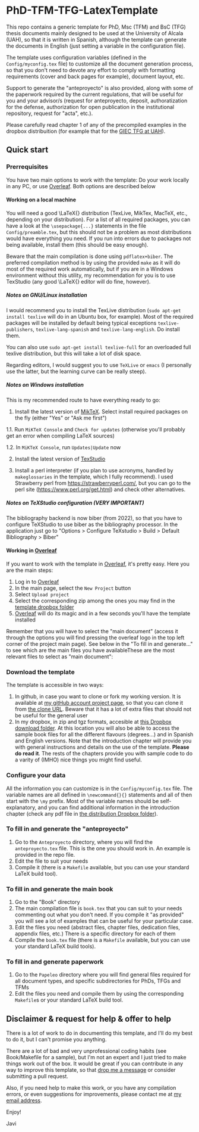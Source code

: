 # PhD-TFM-TFG-LatexTemplate

This repo contains a generic template for PhD, Msc (TFM) and BsC (TFG) thesis documents mainly designed to be used at the University of Alcala (UAH), so that it is written in Spanish, although the template can generate the documents in English (just setting a variable in the configuration file).

The template uses configuration variables (defined in the `Config/myconfig.tex` file) to customize all the document generation process, so that you don't need to devote any effort to comply with formatting requirements (cover and back pages for example), document layout, etc.

Support to generate the "anteproyecto" is also provided, along with some of the paperwork required by the current regulations, that will be useful for you and your advisor/s (request for anteproyecto, deposit, authoratization for the defense, authorization for open publication in the institutional repository, request for "acta", etc.).

Please carefully read chapter 1 of any of the precompiled examples in the dropbox distribuition (for example that for the [GIEC TFG at UAH](https://www.dropbox.com/s/p8htef58cusv4x6/TFG-GIEC-spanish.pdf?dl=0)).


## Quick start

### Prerrequisites

You have two main options to work with the template: Do your work locally in any PC, or use [Overleaf](https://www.overleaf.com/). Both options are described below


#### Working on a local machine

You will need a good \LaTeX{} distribution (TexLive, MikTex, MacTeX, etc., depending on your distribution). For a list of all required packages, you can have a look at the `\usepackage{...}` statements in the file `Config/preamble.tex`, but this should not be a problem as most distributions would have everything you need. If you run into errors due to packages not being available, install them (this should be easy enough).

Beware that the main compilation is done using `pdflatex+biber`. The preferred compilation method is by using the provided `make` as it will do most of the required work automatically, but if you are in a Windows environment without this utility, my recommendation for you is to use TexStudio (any good \LaTeX{} editor will do fine, however). 

  
##### Notes on GNU/Linux installation

I would recommend you to install the TexLive distribution (`sudo apt-get install texlive` will do in an Ubuntu box, for example). Most of the required packages will be installed by default being typical exceptions `texlive-publishers`, `texlive-lang-spanish` and `texlive-lang-english`. Do install them. 

You can also use `sudo apt-get install texlive-full` for an overloaded full texlive distribution, but this will take a lot of disk space.

Regarding editors, I would suggest you to use `TeXLive` or `emacs` (I personally use the latter, but the learning curve can be really steep).


##### Notes on Windows installation

This is my recommended route to have everything ready to go:


1. Install the latest version of [MikTeX](https://www.miktex.org). Select install required packages on the fly (either "Yes" or "Ask me first")

1.1. Run `MiKTeX Console` and `Check for updates` (otherwise you'll probably get an error when compiling LaTeX sources)

1.2. In `MiKTeX Console`, run `Updates|Update` now

2. Install the latest version of [TexStudio](https://www.texstudio.org/)

3. Install a perl interpreter (if you plan to use acronyms, handled by `makeglossaries` in the template, which I fully recommend). I used Strawberry perl from https://strawberryperl.com/, but you can go to the perl site (https://www.perl.org/get.html) and check other alternatives.


##### Notes on TeXStudio configuration (VERY IMPORTANT)

The bibliography backend is now biber (from 2022), so that you have to configure TeXStudio to use biber as the bibliography processor. In the application just go to "Options > Configure TeXstudio > Build > Default Bibliography > Biber"

  
#### Working in [Overleaf](https://www.overleaf.com/) 
  
If you want to work with the template in [Overleaf](https://www.overleaf.com/), it's pretty easy. Here you are the main steps:

1. Log in to [Overleaf](https://www.overleaf.com/)
2. In the main page, select the `New Project` button
3. Select `Upload project`
4. Select the corresponding zip among the ones you may find in the [template dropbox folder](https://www.dropbox.com/sh/mm6fwh3ruuuyjz2/AABDUmo7Xj1S968FeJgbmFPva?dl=0e)
5. [Overleaf](https://www.overleaf.com/) will do its magic and in a few seconds you'll have the template installed

Remember that you will have to select the "main document" (access it through the options you will find pressing the overleaf logo in the top left corner of the project main page). See below in the "To fill in and generate..." to see which are the main files you have availableThese are the most relevant files to select as "main document":

  
### Download the template

The template is accessible in two ways:

1. In github, in case you want to clone or fork my working version. It is available at 
[my gitHub account project page](https://github.com/JaviMaciasG/PhD-TFM-TFG-LatexTemplate), so that you can clone it from [the clone URL](https://github.com/JaviMaciasG/PhD-TFM-TFG-LatexTemplate.git). Beware that it has a lot of extra files that should not be useful for the general user
2. In my dropbox, in zip and tgz formats, accesible at [this Dropbox download folder](https://www.dropbox.com/sh/mm6fwh3ruuuyjz2/AABDUmo7Xj1S968FeJgbmFPva?dl=0).  At this location you will also be able to access the sample book files for all the different flavours (degrees...) and in Spanish and English versions. Note that the introduction chapter will provide you with general instructions and details on the use of the template. **Please do read it**. The rests of the chapters provide you with sample code to do a varity of (IMHO) nice things you might find useful.

### Configure your data

   All the information you can customize is in the `Config/myconfig.tex` file. The variable names are all defined in `\newcommand{}{}` statements and all of then start with the `\my` prefix. Most of the variable names should be self-explanatory, and you can find additional information in the introduction chapter (check any pdf file in [the distribution Dropbox folder](https://www.dropbox.com/sh/mm6fwh3ruuuyjz2/AABDUmo7Xj1S968FeJgbmFPva?dl=0)).

### To fill in and generate the "anteproyecto"

1. Go to the `Anteproyecto` directory, where you will find the `anteproyecto.tex` file. This is the one you should work in. An example is provided in the repo file.
2. Edit the file to suit your needs
3. Compile it (there is a `Makefile` available, but you can use your standard LaTeX build tool).

### To fill in and generate the main book

1. Go to the "Book" directory
2. The main compilation file is `book.tex` that you can suit to your needs commenting out what you don't need. If you compile it "as provided" you will see a lot of examples that can be useful for your particular case.
3. Edit the files you need (abstract files, chapter files, dedication files, appendix files, etc.) There is a specific directory for each of them
4. Compile the `book.tex` file (there is a `Makefile` available, but you can use your standard LaTeX build tools).

### To fill in and generate paperwork

1. Go to the `Papeleo` directory where you will find general files required for all document types, and specific subdirectories for PhDs, TFGs and TFMs
2. Edit the files you need and compile them by using the corresponding `Makefile`s or your standard LaTeX build tool.


## Disclaimer & request for help & offer to help

There is a lot of work to do in documenting this template, and I'll do my best to do it, but I can't promise you anything. 

There are a lot of bad and very unprofessional coding habits (see Book/Makefile for a sample), but I'm not an expert and I just tried to make things work out of the box. It would be great if you can contribute in any way to improve this template, so that [drop me a message](mailto:javier.maciasguarasa@uah.es) or consider submitting a pull request.

Also, if you need help to make this work, or you have any compilation errors, or even suggestions for improvements, please contact me at [my email address](mailto:javier.maciasguarasa@uah.es).

Enjoy!


Javi
